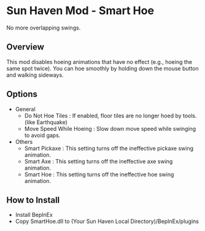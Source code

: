 # Sun Haven Mod - Smart Hoe

No more overlapping swings.

## Overview

This mod disables hoeing animations that have no effect (e.g., hoeing the same spot twice). You can hoe smoothly by holding down the mouse button and walking sideways.

## Options

- General
	- Do Not Hoe Tiles : If enabled, floor tiles are no longer hoed by tools. (like Earthquake)
	- Move Speed While Hoeing : Slow down move speed while swinging to avoid gaps.
- Others
	- Smart Pickaxe : This setting turns off the ineffective pickaxe swing animation.
	- Smart Axe : This setting turns off the ineffective axe swing animation.
	- Smart Hoe : This setting turns off the ineffective hoe swing animation.

## How to Install

- Install BepInEx
- Copy SmartHoe.dll to (Your Sun Haven Local Directory)/BepInEx/plugins